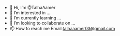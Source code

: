 - 👋 Hi, I’m @TalhaAamer
- 👀 I’m interested in ...
- 🌱 I’m currently learning ...
- 💞️ I’m looking to collaborate on ...
- 📫 How to reach me 
       Email:talhaaamer03@gmail.com

<!---
TalhaAamer/TalhaAamer is a ✨ special ✨ repository because its `README.md` (this file) appears on your GitHub profile.
You can click the Preview link to take a look at your changes.
--->
